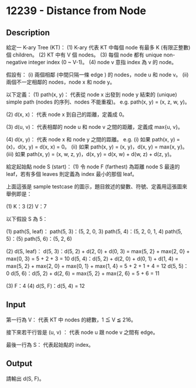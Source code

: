 # 12239 - Distance from Node  

## Description
給定一 K-ary Tree (KT)：
(1) K-ary 代表 KT 中每個 node 有最多 K (有限正整數) 個 children。
(2) KT 中有 V 個 nodes。
(3) 每個 node 都有 unique non-negative integer index (0 ~ V-1)。
(4) node v 意指 index 為 v 的 node。

假設有：
(i) 兩個相鄰 (中間只隔一條 edge ) 的 nodes，node u 和 node v。
(ii) 兩個不一定相鄰的 nodes，node x 和 node y。

以下定義：
(1) path(x, y)：
代表從 node x 出發到 node y 結束的 (unique) simple path (nodes 的序列、nodes 不能重複)。
e.g. path(x, y) = (x, z, w, y)。

(2) d(x, x)：
代表 node x 到自己的距離，定義成 0。

(3) d(u, v)：
代表相鄰的 node u 和 node v 之間的距離，定義成 max{u, v}。

(4) d(x, y)：
代表 node x 和 node y 之間的距離。
e.g.
(i) 如果 path(x, y) = (x)，d(x, y) = d(x, x) = 0。
(ii) 如果 path(x, y) = (x, y)，d(x, y) = max{x, y}。
(iii) 如果 path(x, y) = (x, w, z, y)，d(x, y) = d(x, w) + d(w, z) + d(z, y)。

給定起始點 node S (start)：
(1) 令 node F (farthest) 為距離 node S 最遠的 leaf，若有多個 leaves 則定義為 index 最小的那個 leaf。




上面這張是 sample testcase 的圖示，題目敘述的變數、符號、定義用這張圖來舉例即是：

(1) K：3
(2) V：7

以下假設 S 為 5：

(1) path(S, leaf)：
path(5, 3)：(5, 2, 0, 3)
path(5, 4)：(5, 2, 0, 1, 4)
path(5, 5)：(5)
path(5, 6)：(5, 2, 6)

(2) d(S, leaf)：
d(5, 3)：d(5, 2) + d(2, 0) + d(0, 3) = max{5, 2} + max{2, 0} + max{0, 3} = 5 + 2 + 3 = 10
d(5, 4)：d(5, 2) + d(2, 0) + d(0, 1) + d(1, 4) = max{5, 2} + max{2, 0} + max{0, 1} + max{1, 4} = 5 + 2 + 1 + 4 = 12
d(5, 5)：0
d(5, 6)：d(5, 2) + d(2, 6) = max{5, 2} + max{2, 6} = 5 + 6 = 11

(3) F：4
(4) d(S, F)：d(5, 4) = 12

## Input
第一行為 V：
代表 KT 中 nodes 的總數，1 ≦ V ≦ 216。

接下來若干行皆是 (u, v) ：
代表 node u 跟 node v 之間有 edge。

最後一行為 S：
代表起始點的 index。

## Output
請輸出 d(S, F)。
